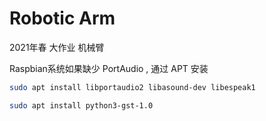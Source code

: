 # Robotic Arm

2021年春 大作业 机械臂

Raspbian系统如果缺少 PortAudio , 通过 APT 安装
```bash
sudo apt install libportaudio2 libasound-dev libespeak1
```
```bash
sudo apt install python3-gst-1.0
```

